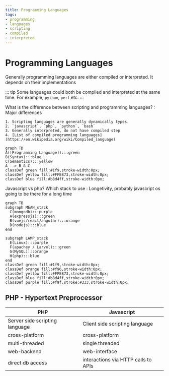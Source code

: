 ```yaml
---
title: Programming Languages
tags:
- programming
- languages
- scripting
- compiled
- interpreted
---
```


# Programming Languages

<TagLinks />

Generally programming languages are either compiled or interpreted. It depends on their implementations

::: tip
Some languages could both be compiled and interpreted at the same time.
For example, `python`, `perl` etc.
:::

What is the difference between scripting and programming languages?
:   Major differences

    1. Scripting languages are generally dynamically types.
    2. `javascript`, `php`, `python`, `bash`
    3. Generally interpreted, do not have compiled step
    4. [List of compiled programming languages](https://en.wikipedia.org/wiki/Compiled_language)

```mermaid
graph TD
A([Programming Language]):::green
B(Syntax):::blue
C(Semantics):::yellow
A --> B & C
classDef green fill:#1f9,stroke-width:0px;
classDef yellow fill:#FFE873,stroke-width:0px;
classDef blue fill:#b8d4ff,stroke-width:0px;
```

Javascript vs php? Which stack to use
:   Longetivity, probably javascript os going to be there for a long time

```mermaid
graph TB
subgraph MEAN_stack
  C(mongodb):::purple
  A(expressjs):::green
  B(vuejs/react/angular):::orange
  D(nodejs):::blue
end

subgraph LAMP_stack
  E(Linux):::purple
  F(apachey / Larvel):::green
  G(MySQL):::orange
  H(php):::blue
end
classDef green fill:#1f9,stroke-width:0px;
classDef orange fill:#f96,stroke-width:0px;
classDef yellow fill:#FFE873,stroke-width:0px;
classDef blue fill:#b8d4ff,stroke-width:0px;
classDef purple fill:#f9f,stroke:#333,stroke-width:0px;
```

## PHP - Hypertext Preprocessor

PHP       | Javascript
----------|-------------
Server side scripting language    | Client side scripting language
cross-platform                    | cross-platform
multi-threaded                    | single threaded
web-backend                       | web-interface
direct db access                  | interactions via HTTP calls to APIs

<Footer />
